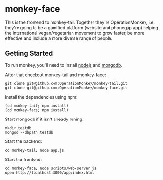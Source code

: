 monkey-face
===========

This is the frontend to monkey-tail. Together they're OperationMonkey, i.e. they're going to be a gamified platform (website and phonegap app) helping the international vegan/vegetarian movement to grow faster, be more effective and include a more diverse range of people.

Getting Started
---------------

To run monkey, you'll need to install [nodejs](http://nodejs.org/) and [mongodb](http://www.mongodb.org/).

After that checkout monkey-tail and monkey-face:

    git clone git@github.com:OperationMonkey/monkey-tail.git
    git clone git@github.com:OperationMonkey/monkey-face.git

Install the dependencies using npm:

    (cd monkey-tail; npm install)
    (cd monkey-face; npm install)

Start mongodb if it isn't already runing:

    mkdir testdb
    mongod --dbpath testdb

Start the backend:

    cd monkey-tail; node app.js

Start the frontend:

    cd monkey-face; node scripts/web-server.js
    open http://localhost:8000/app/index.html
